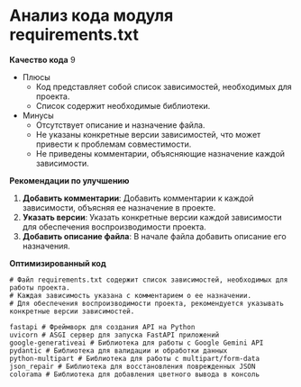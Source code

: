 # Анализ кода модуля requirements.txt

**Качество кода**
9
-  Плюсы
    -  Код представляет собой список зависимостей, необходимых для проекта.
    -  Список содержит необходимые библиотеки.
-  Минусы
    -  Отсутствует описание и назначение файла.
    -  Не указаны конкретные версии зависимостей, что может привести к проблемам совместимости.
    -  Не приведены комментарии, объясняющие назначение каждой зависимости.

**Рекомендации по улучшению**

1. **Добавить комментарии**: Добавить комментарии к каждой зависимости, объясняя ее назначение в проекте.
2. **Указать версии**: Указать конкретные версии каждой зависимости для обеспечения воспроизводимости проекта.
3. **Добавить описание файла**: В начале файла добавить описание его назначения.

**Оптимизированный код**
```
# Файл requirements.txt содержит список зависимостей, необходимых для работы проекта.
# Каждая зависимость указана с комментарием о ее назначении.
# Для обеспечения воспроизводимости проекта, рекомендуется указывать конкретные версии зависимостей.

fastapi # Фреймворк для создания API на Python
uvicorn # ASGI сервер для запуска FastAPI приложений
google-generativeai # Библиотека для работы с Google Gemini API
pydantic # Библиотека для валидации и обработки данных
python-multipart # Библиотека для работы с multipart/form-data
json_repair # Библиотека для восстановления поврежденных JSON
colorama # Библиотека для добавления цветного вывода в консоль
```